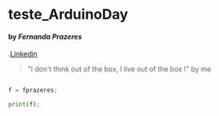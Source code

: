 # teste_ArduinoDay

#### by *Fernanda Prazeres* 

.[Linkedin](https://www.linkedin.com/in/fernandaprazeres/)


> "I don't think out of the box, I live out of the box !" by me


```Python

f = fprazeres;

print(f);

```


